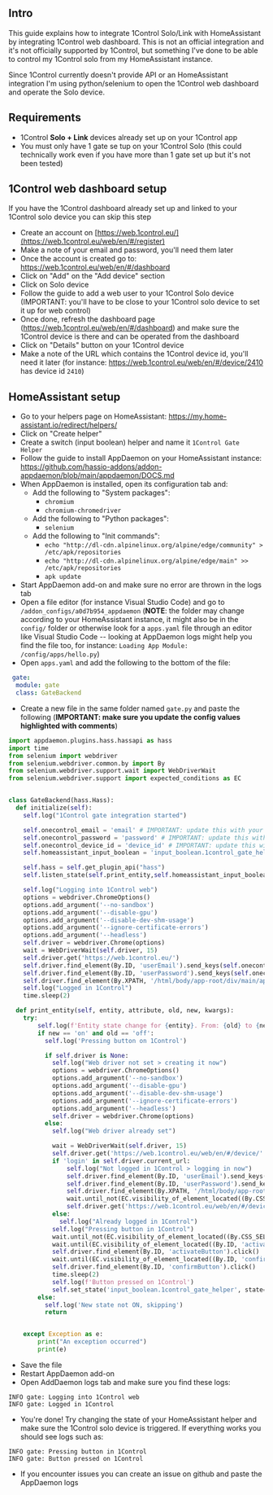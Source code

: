 ## Intro
This guide explains how to integrate 1Control Solo/Link with HomeAssistant by integrating 1Control web dashboard. This is not an official integration and it's not officially supported by 1Control, but something I've done to be able to control my 1Control solo from my HomeAssistant instance.

Since 1Control currently doesn't provide API or an HomeAssistant integration I'm using python/selenium to open the 1Control web dashboard and operate the Solo device.

## Requirements
- 1Control ****Solo + Link**** devices already set up on your 1Control app
- You must only have 1 gate se tup on your 1Control Solo (this could technically work even if you have more than 1 gate set up but it's not been tested)

## 1Control web dashboard setup
If you have the 1Control dashboard already set up and linked to your 1Control solo device you can skip this step

- Create an account on [https://web.1control.eu/](https://web.1control.eu/web/en/#/register)
- Make a note of your email and password, you'll need them later
- Once the account is created go to: https://web.1control.eu/web/en/#/dashboard
- Click on "Add" on the "Add device" section
- Click on Solo device
- Follow the guide to add a web user to your 1Control Solo device (IMPORTANT: you'll have to be close to your 1Control solo device to set it up for web control)
- Once done, refresh the dashboard page (https://web.1control.eu/web/en/#/dashboard) and make sure the 1Control device is there and can be operated from the dashboard
- Click on "Details" button on your 1Control device
- Make a note of the URL which contains the 1Control device id, you'll need it later (for instance: https://web.1control.eu/web/en/#/device/2410 has device id `2410`)

## HomeAssistant setup
- Go to your helpers page on HomeAssistant: https://my.home-assistant.io/redirect/helpers/
- Click on "Create helper"
- Create a switch (input boolean) helper and name it `1Control Gate Helper`
- Follow the guide to install AppDaemon on your HomeAssistant instance: https://github.com/hassio-addons/addon-appdaemon/blob/main/appdaemon/DOCS.md
- When AppDaemon is installed, open its configuration tab and:
  - Add the following to "System packages":
      - `chromium`
      - `chromium-chromedriver`
  - Add the following to "Python packages":
      - `selenium`
  - Add the following to "Init commands":
      - `echo "http://dl-cdn.alpinelinux.org/alpine/edge/community" > /etc/apk/repositories`
      - `echo "http://dl-cdn.alpinelinux.org/alpine/edge/main" >> /etc/apk/repositories`
      - `apk update`
- Start AppDaemon add-on and make sure no error are thrown in the logs tab
- Open a file editor (for instance Visual Studio Code) and go to `/addon_configs/a0d7b954_appdaemon` (**NOTE**: the folder may change according to your HomeAssistant instance, it might also be in the `config/` folder or otherwise look for a `apps.yaml` file through an editor like Visual Studio Code -- looking at AppDaemon logs might help you find the file too, for instance: `Loading App Module: /config/apps/hello.py`)
- Open `apps.yaml` and add the following to the bottom of the file:
```yaml
 gate:
  module: gate
  class: GateBackend
```
- Create a new file in the same folder named  `gate.py` and paste the following (**IMPORTANT: make sure you update the config values highlighted with comments**)
```py
import appdaemon.plugins.hass.hassapi as hass
import time
from selenium import webdriver
from selenium.webdriver.common.by import By
from selenium.webdriver.support.wait import WebDriverWait
from selenium.webdriver.support import expected_conditions as EC


class GateBackend(hass.Hass):
  def initialize(self):
    self.log("1Control gate integration started")

    self.onecontrol_email = 'email' # IMPORTANT: update this with your 1control web email
    self.onecontrol_password = 'password' # IMPORTANT: update this with your 1control web password
    self.onecontrol_device_id = 'device_id' # IMPORTANT: update this with your 1control device id (you get it from the URL of your 1control device on the web dashboard)
    self.homeassistant_input_boolean = 'input_boolean.1control_gate_helper'

    self.hass = self.get_plugin_api("hass")
    self.listen_state(self.print_entity,self.homeassistant_input_boolean)

    self.log("Logging into 1Control web")
    options = webdriver.ChromeOptions()
    options.add_argument('--no-sandbox')
    options.add_argument('--disable-gpu')
    options.add_argument('--disable-dev-shm-usage')
    options.add_argument('--ignore-certificate-errors')
    options.add_argument('--headless')
    self.driver = webdriver.Chrome(options)
    wait = WebDriverWait(self.driver, 15)
    self.driver.get('https://web.1control.eu/')
    self.driver.find_element(By.ID, 'userEmail').send_keys(self.onecontrol_email)
    self.driver.find_element(By.ID, 'userPassword').send_keys(self.onecontrol_password)
    self.driver.find_element(By.XPATH, '/html/body/app-root/div/main/app-login/section[2]/div/div/a[1]').click()
    self.log("Logged in 1Control")
    time.sleep(2)

  def print_entity(self, entity, attribute, old, new, kwargs):
    try:
        self.log(f'Entity state change for {entity}. From: {old} to {new}')
        if new == 'on' and old == 'off':
          self.log('Pressing button on 1Control')

          if self.driver is None:
            self.log("Web driver not set > creating it now")
            options = webdriver.ChromeOptions()
            options.add_argument('--no-sandbox')
            options.add_argument('--disable-gpu')
            options.add_argument('--disable-dev-shm-usage')
            options.add_argument('--ignore-certificate-errors')
            options.add_argument('--headless')
            self.driver = webdriver.Chrome(options)
          else: 
            self.log("Web driver already set")

            wait = WebDriverWait(self.driver, 15)
            self.driver.get('https://web.1control.eu/web/en/#/device/' + self.onecontrol_device_id)
            if 'login' in self.driver.current_url:
                self.log("Not logged in 1Control > logging in now")
                self.driver.find_element(By.ID, 'userEmail').send_keys(self.onecontrol_email)
                self.driver.find_element(By.ID, 'userPassword').send_keys(self.onecontrol_password)
                self.driver.find_element(By.XPATH, '/html/body/app-root/div/main/app-login/section[2]/div/div/a[1]').click()
                wait.until_not(EC.visibility_of_element_located((By.CSS_SELECTOR, '.loading-loader-wrapper')))
                self.driver.get('https://web.1control.eu/web/en/#/device/' + self.onecontrol_device_id)
            else:
              self.log("Already logged in 1Control")
            self.log("Pressing button in 1Control")
            wait.until_not(EC.visibility_of_element_located((By.CSS_SELECTOR, '.loading-loader-wrapper')))
            wait.until(EC.visibility_of_element_located((By.ID, 'activateButton')))
            self.driver.find_element(By.ID, 'activateButton').click()
            wait.until(EC.visibility_of_element_located((By.ID, 'confirmButton')))
            self.driver.find_element(By.ID, 'confirmButton').click()
            time.sleep(2)
            self.log(f'Button pressed on 1Control')
            self.set_state('input_boolean.1control_gate_helper', state='off')
        else:
          self.log('New state not ON, skipping')
          return


    except Exception as e:
        print("An exception occurred")
        print(e)
```
- Save the file
- Restart AppDaemon add-on
- Open AddDaemon logs tab and make sure you find these logs:
```
INFO gate: Logging into 1Control web
INFO gate: Logged in 1Control
```
- You're done! Try changing the state of your HomeAssistant helper and make sure the 1Control solo device is triggered. If everything works you should see logs such as:
```
INFO gate: Pressing button in 1Control
INFO gate: Button pressed on 1Control
```
- If you encounter issues you can create an issue on github and paste the AppDaemon logs

